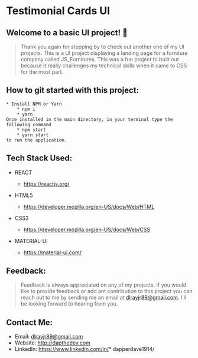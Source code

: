 # Testimonial Cards UI

## Welcome to a basic UI project! 👋

> Thank you again for stopping by to check out another one of my UI projects. This is a UI project displaying a landing page for a furniture company called JS_Furnitures. This was a fun project to built out because it really challenges my technical skills when it came to CSS for the most part. 

## How to git started with this project:
    * Install NPM or Yarn
        * npm i
        * yarn
    Once installed in the main directory, in your terminal type the following command
        * npm start
        * yarn start
    to run the application.

## Tech Stack Used:
* REACT
    * https://reactjs.org/         

* HTML5
    * https://developer.mozilla.org/en-US/docs/Web/HTML

* CSS3
    *  https://developer.mozilla.org/en-US/docs/Web/CSS

* MATERIAL-UI
    * https://material-ui.com/


## Feedback:
> Feedback is always appreciated on any of my projects. If you would like to provide feedback or add ant contribution to this project you can reach out to me by sending me an email at dlrayjr89@gmail.com. I'll be looking forward to hearing from you.

## Contact Me:

* Email: dlrayjr89@gmail.com
* Website: http://dapthedev.com
* LinkedIn: https://www.linkedin.com/in/* dapperdave1914/
